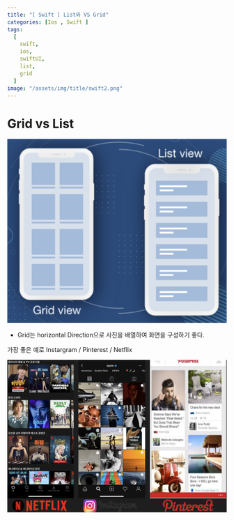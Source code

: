 ```yaml
---
title: "[ Swift ] List와 VS Grid"
categories: [Ios , Swift ]
tags:
  [
    swift,
    ios,
    swiftUI,
    list,
    grid
  ] 
image: "/assets/img/title/swift2.png"
---
```


# Grid vs List

![1](/assets/img/스크린샷%202025-01-23%20오후%209.02.54.png) 

* Grid는 horizontal Direction으로 사진을 배열하여 화면을 구성하기 좋다.

가장 좋은 예로 Instargram /  Pinterest / Netflix

![2](/assets/img/스크린샷%202025-01-23%20오후%209.13.21.png)




